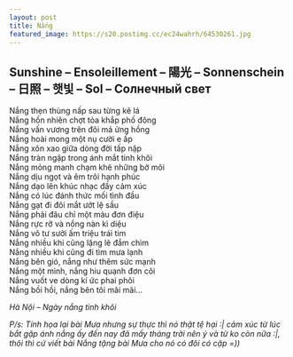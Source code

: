 ```yaml
---
layout: post
title: Nắng
featured_image: https://s20.postimg.cc/ec24wahrh/64530261.jpg
---
```


## Sunshine – Ensoleillement – 陽光 – Sonnenschein – 日照 – 햇빛 – Sol – Солнечный свет

Nắng thẹn thùng nấp sau từng kẽ lá<br/>
Nắng hồn nhiên chợt tỏa khắp phố đông<br/>
Nắng vấn vương trên đôi má ửng hồng<br/>
Nắng hoài mong một nụ cười e ấp<br/>
Nắng xôn xao giữa dòng đời tấp nập<br/>
Nắng tràn ngập trong ánh mắt tinh khôi<br/>
Nắng mỏng manh chạm khẽ những bờ môi<br/>
Nắng dịu ngọt và êm trôi hạnh phúc<br/>
Nắng dạo lên khúc nhạc đầy cảm xúc<br/>
Nắng có lúc đánh thức mối tình đầu<br/>
Nắng gạt đi đôi mắt ướt lệ sầu<br/>
Nắng phải đâu chỉ một màu đơn điệu<br/>
Nắng rực rỡ và nồng nàn kì diệu<br/>
Nắng vô tư sưởi ấm triệu trái tim<br/>
Nắng nhiều khi cũng lặng lẽ đắm chìm<br/>
Nắng nhiều khi cũng đi tìm mưa lạnh<br/>
Nắng bên gió, nắng như thêm sức mạnh<br/>
Nắng một mình, nắng hiu quạnh đơn côi<br/>
Nắng vuốt ve dòng kí ức phai phôi<br/>
Nắng bồi hồi, nắng bên tôi mãi mãi…

_Hà Nội – Ngày nắng tinh khôi_

_P/s: Tính họa lại bài Mưa nhưng sự thực thì nó thật tệ hại :&#124; cảm xúc từ lúc bắt gặp ánh nắng ấy đến nay đã mấy tháng trời nên ý và từ ko còn nữa :&#124;, thôi thì cứ viết bài Nắng tặng bài Mưa cho nó có đôi có cặp =))_